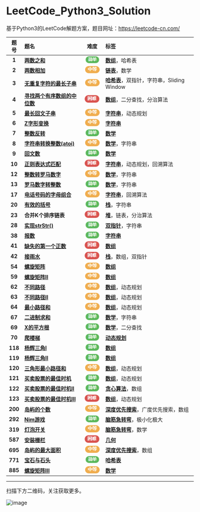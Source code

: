 # LeetCode_Python3_Solution

基于Python3的LeetCode解题方案，题目网址：https://leetcode-cn.com/


| 题号 | 题名 |难度| 标签 |
| :------:| :------| :------: | :------|
| **1**|  [**两数之和**](https://github.com/Anfany/LeetCode_Python3_Solution/blob/master/%E6%95%B0%E7%BB%84/1%20%E4%B8%A4%E6%95%B0%E4%B9%8B%E5%92%8C.md)| ![image](https://github.com/Anfany/LeetCode_Python3_Solution/blob/master/1easy.png)| [**数组**](https://github.com/Anfany/LeetCode_Python3_Solution/tree/master/%E6%95%B0%E7%BB%84)，哈希表|
| **2**|  [**两数相加**](https://github.com/Anfany/LeetCode_Python3_Solution/blob/master/%E9%93%BE%E8%A1%A8/2%20%E4%B8%A4%E6%95%B0%E7%9B%B8%E5%8A%A0.md)| ![image](https://github.com/Anfany/LeetCode_Python3_Solution/blob/master/2middle.png)| [**链表**](https://github.com/Anfany/LeetCode_Python3_Solution/tree/master/%E9%93%BE%E8%A1%A8)，数学|
| **3**|  [**无重复字符的最长子串**](https://github.com/Anfany/LeetCode_Python3_Solution/blob/master/%E5%93%88%E5%B8%8C%E8%A1%A8/3%20%E6%97%A0%E9%87%8D%E5%A4%8D%E5%AD%97%E7%AC%A6%E7%9A%84%E6%9C%80%E9%95%BF%E5%AD%90%E4%B8%B2.md)| ![image](https://github.com/Anfany/LeetCode_Python3_Solution/blob/master/2middle.png)| [**哈希表**](https://github.com/Anfany/LeetCode_Python3_Solution/tree/master/%E5%93%88%E5%B8%8C%E8%A1%A8)，双指针，字符串，Sliding Window|
| **4**|  [**寻找两个有序数组的中位数**](https://github.com/Anfany/LeetCode_Python3_Solution/blob/master/%E6%95%B0%E7%BB%84/4%20%E5%AF%BB%E6%89%BE%E4%B8%A4%E4%B8%AA%E6%9C%89%E5%BA%8F%E6%95%B0%E7%BB%84%E7%9A%84%E4%B8%AD%E4%BD%8D%E6%95%B0.md)| ![image](https://github.com/Anfany/LeetCode_Python3_Solution/blob/master/3hard.png)| [**数组**](https://github.com/Anfany/LeetCode_Python3_Solution/tree/master/%E6%95%B0%E7%BB%84)，二分查找，分治算法|
| **5** | [**最长回文子串**](https://github.com/Anfany/LeetCode_Python3_Solution/blob/master/%E5%AD%97%E7%AC%A6%E4%B8%B2/5%20%E6%9C%80%E9%95%BF%E5%9B%9E%E6%96%87%E5%AD%90%E4%B8%B2.md)| ![image](https://github.com/Anfany/LeetCode_Python3_Solution/blob/master/2middle.png)| [**字符串**](https://github.com/Anfany/LeetCode_Python3_Solution/tree/master/%E5%AD%97%E7%AC%A6%E4%B8%B2)，动态规划|
| **6** | [**Z字形变换**](https://github.com/Anfany/LeetCode_Python3_Solution/blob/master/%E5%AD%97%E7%AC%A6%E4%B8%B2/6%20Z%E5%AD%97%E5%BD%A2%E5%8F%98%E6%8D%A2.md)| ![image](https://github.com/Anfany/LeetCode_Python3_Solution/blob/master/2middle.png)| [**字符串**](https://github.com/Anfany/LeetCode_Python3_Solution/tree/master/%E5%AD%97%E7%AC%A6%E4%B8%B2)|
| **7**|  [**整数反转**](https://github.com/Anfany/LeetCode_Python3_Solution/blob/master/%E6%95%B0%E5%AD%A6/7%20%E6%95%B4%E6%95%B0%E5%8F%8D%E8%BD%AC.md)| ![image](https://github.com/Anfany/LeetCode_Python3_Solution/blob/master/1easy.png)| [**数学**](https://github.com/Anfany/LeetCode_Python3_Solution/tree/master/%E6%95%B0%E5%AD%A6)|
| **8**|  [**字符串转换整数(atoi)**](https://github.com/Anfany/LeetCode_Python3_Solution/blob/master/%E6%95%B0%E5%AD%A6/8%20%E5%AD%97%E7%AC%A6%E4%B8%B2%E8%BD%AC%E6%95%B4%E6%95%B0(atoi).md)| ![image](https://github.com/Anfany/LeetCode_Python3_Solution/blob/master/2middle.png)| [**数学**](https://github.com/Anfany/LeetCode_Python3_Solution/tree/master/%E6%95%B0%E5%AD%A6)，字符串|
| **9**|  [**回文数**](https://github.com/Anfany/LeetCode_Python3_Solution/blob/master/%E6%95%B0%E5%AD%A6/9%20%E5%9B%9E%E6%96%87%E6%95%B0.md)| ![image](https://github.com/Anfany/LeetCode_Python3_Solution/blob/master/1easy.png)| [**数学**](https://github.com/Anfany/LeetCode_Python3_Solution/tree/master/%E6%95%B0%E5%AD%A6)|
| **10** | [**正则表达式匹配**]()| ![image](https://github.com/Anfany/LeetCode_Python3_Solution/blob/master/3hard.png)| [**字符串**](https://github.com/Anfany/LeetCode_Python3_Solution/tree/master/%E5%AD%97%E7%AC%A6%E4%B8%B2)，动态规划，回溯算法|
| **12**|  [**整数转罗马数字**](https://github.com/Anfany/LeetCode_Python3_Solution/blob/master/%E6%95%B0%E5%AD%A6/12%20%E6%95%B4%E6%95%B0%E8%BD%AC%E7%BD%97%E9%A9%AC%E6%95%B0%E5%AD%97.md)| ![image](https://github.com/Anfany/LeetCode_Python3_Solution/blob/master/2middle.png)| [**数学**](https://github.com/Anfany/LeetCode_Python3_Solution/tree/master/%E6%95%B0%E5%AD%A6)，字符串|
| **13**|  [**罗马数字转整数**](https://github.com/Anfany/LeetCode_Python3_Solution/blob/master/%E6%95%B0%E5%AD%A6/13%20%E7%BD%97%E9%A9%AC%E6%95%B0%E5%AD%97%E8%BD%AC%E6%95%B4%E6%95%B0.md)| ![image](https://github.com/Anfany/LeetCode_Python3_Solution/blob/master/1easy.png)| [**数学**](https://github.com/Anfany/LeetCode_Python3_Solution/tree/master/%E6%95%B0%E5%AD%A6)，字符串|
| **17** | [**电话号码的字母组合**](https://github.com/Anfany/LeetCode_Python3_Solution/blob/master/%E5%AD%97%E7%AC%A6%E4%B8%B2/17%20%E7%94%B5%E8%AF%9D%E5%8F%B7%E7%A0%81%E7%9A%84%E5%AD%97%E6%AF%8D%E7%BB%84%E5%90%88.md)| ![image](https://github.com/Anfany/LeetCode_Python3_Solution/blob/master/2middle.png)| [**字符串**](https://github.com/Anfany/LeetCode_Python3_Solution/tree/master/%E5%AD%97%E7%AC%A6%E4%B8%B2)，回溯算法|
| **20**|  [**有效的括号**](https://github.com/Anfany/LeetCode_Python3_Solution/blob/master/%E6%A0%88/20%20%E6%9C%89%E6%95%88%E7%9A%84%E6%8B%AC%E5%8F%B7.md)| ![image](https://github.com/Anfany/LeetCode_Python3_Solution/blob/master/1easy.png)| [**栈**](https://github.com/Anfany/LeetCode_Python3_Solution/tree/master/%E6%A0%88)，字符串|
| **23** |  **合并K个排序链表**| ![image](https://github.com/Anfany/LeetCode_Python3_Solution/blob/master/3hard.png)| [**堆**](https://github.com/Anfany/LeetCode_Python3_Solution/tree/master/%E5%A0%86)，链表，分治算法|
| **28** | [**实现strStr()**](https://github.com/Anfany/LeetCode_Python3_Solution/blob/master/%E5%8F%8C%E6%8C%87%E9%92%88/28%20%E5%AE%9E%E7%8E%B0strStr().md)| ![image](https://github.com/Anfany/LeetCode_Python3_Solution/blob/master/1easy.png)| [**双指针**](https://github.com/Anfany/LeetCode_Python3_Solution/tree/master/%E5%8F%8C%E6%8C%87%E9%92%88)，字符串|
| **38** | [**报数**](https://github.com/Anfany/LeetCode_Python3_Solution/blob/master/%E5%AD%97%E7%AC%A6%E4%B8%B2/38%20%E6%8A%A5%E6%95%B0.md)| ![image](https://github.com/Anfany/LeetCode_Python3_Solution/blob/master/1easy.png)| [**字符串**](https://github.com/Anfany/LeetCode_Python3_Solution/tree/master/%E5%AD%97%E7%AC%A6%E4%B8%B2)|
| **41** |  [**缺失的第一个正数**](https://github.com/Anfany/LeetCode_Python3_Solution/blob/master/%E6%95%B0%E7%BB%84/41%20%E7%BC%BA%E5%A4%B1%E7%9A%84%E7%AC%AC%E4%B8%80%E4%B8%AA%E6%AD%A3%E6%95%B0.md)| ![image](https://github.com/Anfany/LeetCode_Python3_Solution/blob/master/3hard.png)| [**数组**](https://github.com/Anfany/LeetCode_Python3_Solution/tree/master/%E6%95%B0%E7%BB%84)|
| **42** |  [**接雨水**](https://github.com/Anfany/LeetCode_Python3_Solution/blob/master/%E6%A0%88/42%20%E6%8E%A5%E9%9B%A8%E6%B0%B4.md)| ![image](https://github.com/Anfany/LeetCode_Python3_Solution/blob/master/3hard.png)| [**栈**](https://github.com/Anfany/LeetCode_Python3_Solution/tree/master/%E6%A0%88)，数组，双指针|
| **54** |  [**螺旋矩阵**](https://github.com/Anfany/LeetCode_Python3_Solution/blob/master/%E6%95%B0%E7%BB%84/54%20%E8%9E%BA%E6%97%8B%E7%9F%A9%E9%98%B5.md)| ![image](https://github.com/Anfany/LeetCode_Python3_Solution/blob/master/2middle.png)| [**数组**](https://github.com/Anfany/LeetCode_Python3_Solution/tree/master/%E6%95%B0%E7%BB%84)|
| **59** |  [**螺旋矩阵II**](https://github.com/Anfany/LeetCode_Python3_Solution/blob/master/%E6%95%B0%E7%BB%84/59%20%E8%9E%BA%E6%97%8B%E7%9F%A9%E9%98%B5II.md)| ![image](https://github.com/Anfany/LeetCode_Python3_Solution/blob/master/2middle.png)| [**数组**](https://github.com/Anfany/LeetCode_Python3_Solution/tree/master/%E6%95%B0%E7%BB%84)|
| **62** |  [**不同路径**](https://github.com/Anfany/LeetCode_Python3_Solution/blob/master/%E6%95%B0%E7%BB%84/62%20%E4%B8%8D%E5%90%8C%E8%B7%AF%E5%BE%84.md)| ![image](https://github.com/Anfany/LeetCode_Python3_Solution/blob/master/2middle.png)| [**数组**](https://github.com/Anfany/LeetCode_Python3_Solution/tree/master/%E6%95%B0%E7%BB%84)，动态规划|
| **63** |  [**不同路径II**](https://github.com/Anfany/LeetCode_Python3_Solution/blob/master/%E6%95%B0%E7%BB%84/63%20%E4%B8%8D%E5%90%8C%E8%B7%AF%E5%BE%84II.md)| ![image](https://github.com/Anfany/LeetCode_Python3_Solution/blob/master/2middle.png)| [**数组**](https://github.com/Anfany/LeetCode_Python3_Solution/tree/master/%E6%95%B0%E7%BB%84)，动态规划|
| **64** |  [**最小路径和**](https://github.com/Anfany/LeetCode_Python3_Solution/blob/master/%E6%95%B0%E7%BB%84/64%20%E6%9C%80%E5%B0%8F%E8%B7%AF%E5%BE%84%E5%92%8C.md)| ![image](https://github.com/Anfany/LeetCode_Python3_Solution/blob/master/2middle.png)| [**数组**](https://github.com/Anfany/LeetCode_Python3_Solution/tree/master/%E6%95%B0%E7%BB%84)，动态规划|
| **67** |  [**二进制求和**](https://github.com/Anfany/LeetCode_Python3_Solution/blob/master/%E6%95%B0%E5%AD%A6/67%20%E4%BA%8C%E8%BF%9B%E5%88%B6%E6%B1%82%E5%92%8C.md)| ![image](https://github.com/Anfany/LeetCode_Python3_Solution/blob/master/1easy.png)| [**数学**](https://github.com/Anfany/LeetCode_Python3_Solution/tree/master/%E6%95%B0%E5%AD%A6)，字符串|
| **69** |  [**X的平方根**](https://github.com/Anfany/LeetCode_Python3_Solution/blob/master/%E6%95%B0%E5%AD%A6/69%20X%E7%9A%84%E5%B9%B3%E6%96%B9%E6%A0%B9.md)| ![image](https://github.com/Anfany/LeetCode_Python3_Solution/blob/master/1easy.png)| [**数学**](https://github.com/Anfany/LeetCode_Python3_Solution/tree/master/%E6%95%B0%E5%AD%A6)，二分查找|
| **70** |  [**爬楼梯**](https://github.com/Anfany/LeetCode_Python3_Solution/blob/master/%E5%8A%A8%E6%80%81%E8%A7%84%E5%88%92/70%20%E7%88%AC%E6%A5%BC%E6%A2%AF.md)| ![image](https://github.com/Anfany/LeetCode_Python3_Solution/blob/master/1easy.png)| [**动态规划**](https://github.com/Anfany/LeetCode_Python3_Solution/tree/master/%E5%8A%A8%E6%80%81%E8%A7%84%E5%88%92)|
| **118** |  [**杨辉三角I**](https://github.com/Anfany/LeetCode_Python3_Solution/blob/master/%E6%95%B0%E7%BB%84/118%20%E6%9D%A8%E8%BE%89%E4%B8%89%E8%A7%92I.md)| ![image](https://github.com/Anfany/LeetCode_Python3_Solution/blob/master/1easy.png)| [**数组**](https://github.com/Anfany/LeetCode_Python3_Solution/tree/master/%E6%95%B0%E7%BB%84)|
| **119** |  [**杨辉三角II**](https://github.com/Anfany/LeetCode_Python3_Solution/blob/master/%E6%95%B0%E7%BB%84/119%20%E6%9D%A8%E8%BE%89%E4%B8%89%E8%A7%92II.md)| ![image](https://github.com/Anfany/LeetCode_Python3_Solution/blob/master/1easy.png)| [**数组**](https://github.com/Anfany/LeetCode_Python3_Solution/tree/master/%E6%95%B0%E7%BB%84)|
| **120** |  [**三角形最小路径和**](https://github.com/Anfany/LeetCode_Python3_Solution/blob/master/%E6%95%B0%E7%BB%84/120%20%E4%B8%89%E8%A7%92%E5%BD%A2%E6%9C%80%E5%B0%8F%E8%B7%AF%E5%BE%84%E5%92%8C.md)| ![image](https://github.com/Anfany/LeetCode_Python3_Solution/blob/master/2middle.png)| [**数组**](https://github.com/Anfany/LeetCode_Python3_Solution/tree/master/%E6%95%B0%E7%BB%84)，动态规划|
| **121** |  [**买卖股票的最佳时机**](https://github.com/Anfany/LeetCode_Python3_Solution/blob/master/%E6%95%B0%E7%BB%84/121%20%E4%B9%B0%E5%8D%96%E8%82%A1%E7%A5%A8%E7%9A%84%E6%9C%80%E4%BD%B3%E6%97%B6%E6%9C%BA.md)| ![image](https://github.com/Anfany/LeetCode_Python3_Solution/blob/master/1easy.png)| [**数组**](https://github.com/Anfany/LeetCode_Python3_Solution/tree/master/%E6%95%B0%E7%BB%84)，动态规划|
| **122** |  [**买卖股票的最佳时机II**](https://github.com/Anfany/LeetCode_Python3_Solution/blob/master/%E8%B4%AA%E5%BF%83%E7%AE%97%E6%B3%95/122%20%E4%B9%B0%E5%8D%96%E8%82%A1%E7%A5%A8%E7%9A%84%E6%9C%80%E4%BD%B3%E6%97%B6%E6%9C%BAII.md)| ![image](https://github.com/Anfany/LeetCode_Python3_Solution/blob/master/1easy.png)| [**贪心算法**](https://github.com/Anfany/LeetCode_Python3_Solution/tree/master/%E8%B4%AA%E5%BF%83%E7%AE%97%E6%B3%95)，数组|
| **123** |  [**买卖股票的最佳时机III**](https://github.com/Anfany/LeetCode_Python3_Solution/blob/master/%E6%95%B0%E7%BB%84/123%20%E4%B9%B0%E5%8D%96%E8%82%A1%E7%A5%A8%E7%9A%84%E6%9C%80%E4%BD%B3%E6%97%B6%E6%9C%BAIII.md)| ![image](https://github.com/Anfany/LeetCode_Python3_Solution/blob/master/3hard.png)| [**数组**](https://github.com/Anfany/LeetCode_Python3_Solution/tree/master/%E6%95%B0%E7%BB%84)，动态规划|
| **200** |  [**岛屿的个数**](https://github.com/Anfany/LeetCode_Python3_Solution/blob/master/%E6%B7%B1%E5%BA%A6%E4%BC%98%E5%85%88%E6%90%9C%E7%B4%A2/200%20%E5%B2%9B%E5%B1%BF%E7%9A%84%E4%B8%AA%E6%95%B0.md)| ![image](https://github.com/Anfany/LeetCode_Python3_Solution/blob/master/2middle.png)| [**深度优先搜索**](https://github.com/Anfany/LeetCode_Python3_Solution/tree/master/%E6%B7%B1%E5%BA%A6%E4%BC%98%E5%85%88%E6%90%9C%E7%B4%A2)，广度优先搜索，数组|
| **292** |  [**Nim游戏**](https://github.com/Anfany/LeetCode_Python3_Solution/blob/master/%E8%84%91%E7%AD%8B%E6%80%A5%E8%BD%AC%E5%BC%AF/292%20Nim%E6%B8%B8%E6%88%8F.md)| ![image](https://github.com/Anfany/LeetCode_Python3_Solution/blob/master/1easy.png)| [**脑筋急转弯**](https://github.com/Anfany/LeetCode_Python3_Solution/blob/master/%E8%84%91%E7%AD%8B%E6%80%A5%E8%BD%AC%E5%BC%AF)，极小化极大|
| **319** |  [**灯泡开关**](https://github.com/Anfany/LeetCode_Python3_Solution/blob/master/%E8%84%91%E7%AD%8B%E6%80%A5%E8%BD%AC%E5%BC%AF/319%20%E7%81%AF%E6%B3%A1%E5%BC%80%E5%85%B3.md)| ![image](https://github.com/Anfany/LeetCode_Python3_Solution/blob/master/2middle.png)| [**脑筋急转弯**](https://github.com/Anfany/LeetCode_Python3_Solution/blob/master/%E8%84%91%E7%AD%8B%E6%80%A5%E8%BD%AC%E5%BC%AF)，数学|
| **587** |  [**安装栅栏**](https://github.com/Anfany/LeetCode_Python3_Solution/blob/master/%E5%87%A0%E4%BD%95/587%20%E5%AE%89%E8%A3%85%E6%A0%85%E6%A0%8F.md)| ![image](https://github.com/Anfany/LeetCode_Python3_Solution/blob/master/3hard.png)| [**几何**](https://github.com/Anfany/LeetCode_Python3_Solution/blob/master/%E5%87%A0%E4%BD%95)|
| **695** |  [**岛屿的最大面积**](https://github.com/Anfany/LeetCode_Python3_Solution/blob/master/%E6%B7%B1%E5%BA%A6%E4%BC%98%E5%85%88%E6%90%9C%E7%B4%A2/695%20%E5%B2%9B%E5%B1%BF%E7%9A%84%E6%9C%80%E5%A4%A7%E9%9D%A2%E7%A7%AF.md)| ![image](https://github.com/Anfany/LeetCode_Python3_Solution/blob/master/2middle.png)| [**深度优先搜索**](https://github.com/Anfany/LeetCode_Python3_Solution/tree/master/%E6%B7%B1%E5%BA%A6%E4%BC%98%E5%85%88%E6%90%9C%E7%B4%A2)，数组|
| **771**|  [**宝石与石头**](https://github.com/Anfany/LeetCode_Python3_Solution/blob/master/%E5%93%88%E5%B8%8C%E8%A1%A8/771%20%E5%AE%9D%E7%9F%B3%E4%B8%8E%E7%9F%B3%E5%A4%B4.md)| ![image](https://github.com/Anfany/LeetCode_Python3_Solution/blob/master/1easy.png)| [**哈希表**](https://github.com/Anfany/LeetCode_Python3_Solution/tree/master/%E5%93%88%E5%B8%8C%E8%A1%A8)|
| **885** |  [**螺旋矩阵III**](https://github.com/Anfany/LeetCode_Python3_Solution/blob/master/%E6%95%B0%E5%AD%A6/885%20%E8%9E%BA%E6%97%8B%E7%9F%A9%E9%98%B5III.md)| ![image](https://github.com/Anfany/LeetCode_Python3_Solution/blob/master/2middle.png)| [**数学**](https://github.com/Anfany/LeetCode_Python3_Solution/tree/master/%E6%95%B0%E5%AD%A6)|


------------
扫描下方二维码，关注获取更多。

![image](https://github.com/Anfany/Machine-Learning-for-Beginner-by-Python3/blob/master/pythonfan_anfany.jpg)

